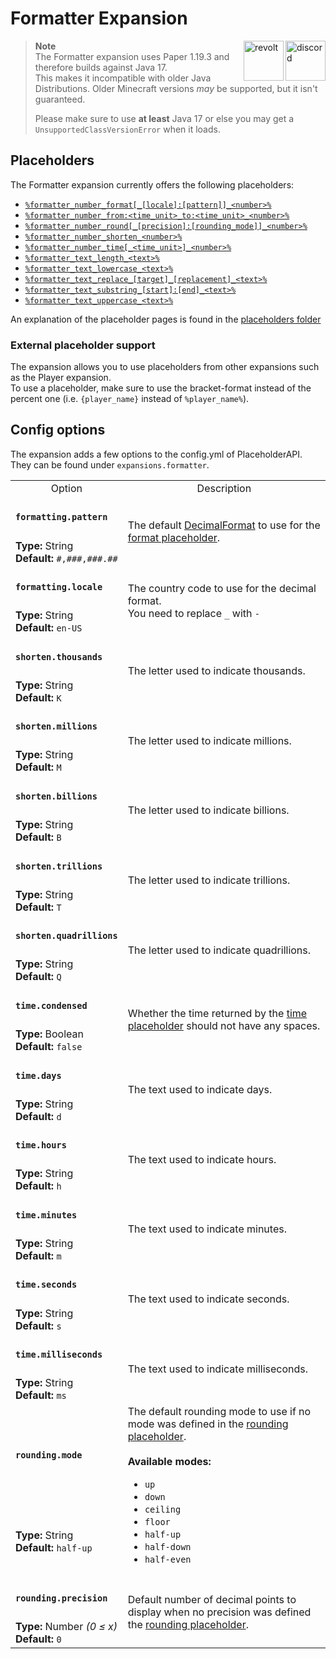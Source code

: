 [wiki]: https://wiki.powerplugins.net/wiki/formatter-expansion
[changelog]: https://github.com/Andre601/Formatter-Expansion/blob/master/CHANGELOG.md

# Formatter Expansion

<a href="https://discord.gg/6dazXp6" target="_blank">
  <img alt="discord" src="https://cdn.jsdelivr.net/npm/@intergrav/devins-badges@2/assets/minimal/social/discord-singular_vector.svg" height="64" align="right">
</a>
<a href="https://app.revolt.chat/invite/74TpERXA" target="_blank">
  <img alt="revolt" src="https://cdn.jsdelivr.net/npm/@intergrav/devins-badges@2/assets/minimal/social/revolt-singular_vector.svg" height="64" align="right">
</a>

> **Note**  
> The Formatter expansion uses Paper 1.19.3 and therefore builds against Java 17.  
> This makes it incompatible with older Java Distributions. Older Minecraft versions *may* be supported, but it isn't guaranteed.
> 
> Please make sure to use **at least** Java 17 or else you may get a `UnsupportedClassVersionError` when it loads.

## Placeholders
The Formatter expansion currently offers the following placeholders:

- [`%formatter_number_format[_[locale]:[pattern]]_<number>%`](./placeholders/number/format.md)
- [`%formatter_number_from:<time_unit>_to:<time_unit>_<number>%`](./placeholders/number/fromto.md)
- [`%formatter_number_round[_[precision]:[rounding_mode]]_<number>%`](./placeholders/number/round.md)
- [`%formatter_number_shorten_<number>%`](./placeholders/number/shorten.md)
- [`%formatter_number_time[_<time_unit>]_<number>%`](./placeholders/number/time.md)
- [`%formatter_text_length_<text>%`](./placeholders/text/length.md)
- [`%formatter_text_lowercase_<text>%`](./placeholders/text/lowercase.md)
- [`%formatter_text_replace_[target]_[replacement]_<text>%`](./placeholders/text/replace.md)
- [`%formatter_text_substring_[start]:[end]_<text>%`](./placeholders/text/substring.md)
- [`%formatter_text_uppercase_<text>%`](./placeholders/text/uppercase.md)

An explanation of the placeholder pages is found in the [placeholders folder](./placeholders/README.md)

### External placeholder support
The expansion allows you to use placeholders from other expansions such as the Player expansion.  
To use a placeholder, make sure to use the bracket-format instead of the percent one (i.e. `{player_name}` instead of `%player_name%`).

## Config options
The expansion adds a few options to the config.yml of PlaceholderAPI.  
They can be found under `expansions.formatter`.

<table>
  <tr>
    <td align="center" nowrap="nowrap">
      Option
    </td>
    <td align="center" nowrap="nowrap">
      Description
    </td>
  </tr>
  <tr>
    <td nowrap="nowrap">
      <h4><code>formatting.pattern</code></h4>
    </td>
    <td rowspan="2">
      The default <a href="https://docs.oracle.com/en/java/javase/11/docs/api/java.base/java/text/DecimalFormat.html">DecimalFormat</a> to use for the <a href="./placeholders/number/format.md">format placeholder</a>.
    </td>
  </tr>
  <tr>
    <td nowrap="nowrap">
      <b>Type:</b> String<br>
      <b>Default:</b> <code>#,###,###.##</code>
    </td>
  </tr>
  <tr>
    <td nowrap="nowrap">
      <h4><code>formatting.locale</code></h4>
    </td>
    <td rowspan="2">
      The country code to use for the decimal format.<br>
      You need to replace <code>_</code> with <code>-</code>
    </td>
  </tr>
  <tr>
    <td nowrap="nowrap">
      <b>Type:</b> String<br>
      <b>Default:</b> <code>en-US</code>
    </td>
  </tr>
  <tr>
    <td nowrap="nowrap">
      <h4><code>shorten.thousands</code></h4>
    </td>
    <td rowspan="2">
      The letter used to indicate thousands.
    </td>
  </tr>
  <tr>
    <td nowrap="nowrap">
      <b>Type:</b> String<br>
      <b>Default:</b> <code>K</code>
    </td>
  </tr>
  <tr>
    <td nowrap="nowrap">
      <h4><code>shorten.millions</code></h4>
    </td>
    <td rowspan="2">
      The letter used to indicate millions.
    </td>
  </tr>
  <tr>
    <td nowrap="nowrap">
      <b>Type:</b> String<br>
      <b>Default:</b> <code>M</code>
    </td>
  </tr>
  <tr>
    <td nowrap="nowrap">
      <h4><code>shorten.billions</code></h4>
    </td>
    <td rowspan="2">
      The letter used to indicate billions.
    </td>
  </tr>
  <tr>
    <td nowrap="nowrap">
      <b>Type:</b> String<br>
      <b>Default:</b> <code>B</code>
    </td>
  </tr>
  <tr>
    <td nowrap="nowrap">
      <h4><code>shorten.trillions</code></h4>
    </td>
    <td rowspan="2">
      The letter used to indicate trillions.
    </td>
  </tr>
  <tr>
    <td nowrap="nowrap">
      <b>Type:</b> String<br>
      <b>Default:</b> <code>T</code>
    </td>
  </tr>
  <tr>
    <td nowrap="nowrap">
      <h4><code>shorten.quadrillions</code></h4>
    </td>
    <td rowspan="2">
      The letter used to indicate quadrillions.
    </td>
  </tr>
  <tr>
    <td nowrap="nowrap">
      <b>Type:</b> String<br>
      <b>Default:</b> <code>Q</code>
    </td>
  </tr>
  <tr>
    <td nowrap="nowrap">
      <h4><code>time.condensed</code></h4>
    </td>
    <td rowspan="2">
      Whether the time returned by the <a href="./placeholders/number/time">time placeholder</a> should not have any spaces.
    </td>
  </tr>
  <tr>
    <td nowrap="nowrap">
      <b>Type:</b> Boolean<br>
      <b>Default:</b> <code>false</code>
    </td>
  </tr>
  <tr>
    <td nowrap="nowrap">
      <h4><code>time.days</code></h4>
    </td>
    <td rowspan="2">
      The text used to indicate days.
    </td>
  </tr>
  <tr>
    <td nowrap="nowrap">
      <b>Type:</b> String<br>
      <b>Default:</b> <code>d</code>
    </td>
  </tr>
  <tr>
    <td nowrap="nowrap">
      <h4><code>time.hours</code></h4>
    </td>
    <td rowspan="2">
      The text used to indicate hours.
    </td>
  </tr>
  <tr>
    <td nowrap="nowrap">
      <b>Type:</b> String<br>
      <b>Default:</b> <code>h</code>
    </td>
  </tr>
  <tr>
    <td nowrap="nowrap">
      <h4><code>time.minutes</code></h4>
    </td>
    <td rowspan="2">
      The text used to indicate minutes.
    </td>
  </tr>
  <tr>
    <td nowrap="nowrap">
      <b>Type:</b> String<br>
      <b>Default:</b> <code>m</code>
    </td>
  </tr>
  <tr>
    <td nowrap="nowrap">
      <h4><code>time.seconds</code></h4>
    </td>
    <td rowspan="2">
      The text used to indicate seconds.
    </td>
  </tr>
  <tr>
    <td nowrap="nowrap">
      <b>Type:</b> String<br>
      <b>Default:</b> <code>s</code>
    </td>
  </tr>
  <tr>
    <td nowrap="nowrap">
      <h4><code>time.milliseconds</code></h4>
    </td>
    <td rowspan="2">
      The text used to indicate milliseconds.
    </td>
  </tr>
  <tr>
    <td nowrap="nowrap">
      <b>Type:</b> String<br>
      <b>Default:</b> <code>ms</code>
    </td>
  </tr>
  <tr>
    <td nowrap="nowrap">
      <h4><code>rounding.mode</code></h4>
    </td>
    <td rowspan="2">
      The default rounding mode to use if no mode was defined in the <a href="./placeholders/number/round.md">rounding placeholder</a>.
      <br>
      <br>
      <b>Available modes:</b>
      <ul>
        <li><code>up</code></li>
        <li><code>down</code></li>
        <li><code>ceiling</code></li>
        <li><code>floor</code></li>
        <li><code>half-up</code></li>
        <li><code>half-down</code></li>
        <li><code>half-even</code></li>
      </ul>
    </td>
  </tr>
  <tr>
    <td nowrap="nowrap">
      <b>Type:</b> String<br>
      <b>Default:</b> <code>half-up</code>
    </td>
  </tr>
  <tr>
    <td nowrap="nowrap">
      <h4><code>rounding.precision</code></h4>
    </td>
    <td rowspan="2">
      Default number of decimal points to display when no precision was defined the <a href="/placeholders/number/round.md">rounding placeholder</a>.
    </td>
  </tr>
  <tr>
    <td nowrap="nowrap">
      <b>Type:</b> Number <i>(0 ≤ x)</i><br>
      <b>Default:</b> <code>0</code>
    </td>
  </tr>
</table>
